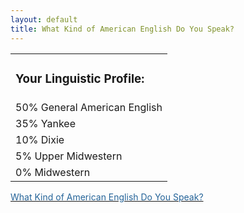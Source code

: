 ```yaml
---
layout: default
title: What Kind of American English Do You Speak?
---
```

<DIV>
<TABLE>

<TR>
<TD>
<H3>Your Linguistic Profile:</H3></TD></TR>
<TR>
<TD>50% General American English</TD></TR>
<TR>
<TD>35% Yankee</TD></TR>
<TR>
<TD>10% Dixie</TD></TR>
<TR>
<TD>5% Upper Midwestern</TD></TR>
<TR>
<TD>0% Midwestern</TD></TR></TABLE>
<DIV><A href="http://www.blogthings.com/amenglishdialecttest/"><FONT color=#246398>What Kind of American English Do You Speak?</FONT></A> </DIV></DIV>